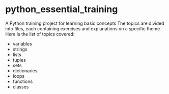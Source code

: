 # python_essential_training
A Python training project for learning basic concepts
The topics are divided into files, each containing exercises and explanations on a specific theme. Here is the list of topics covered:
<ul>
  <li>variables</li>
  <li>strings</li>
  <li>lists</li>
  <li>tuples</li>
  <li>sets</li>
  <li>dictionaries</li>
  <li>loops</li>
  <li>functions</li>
  <li>classes</li>
</ul>
